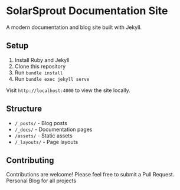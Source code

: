 # SolarSprout Documentation Site

A modern documentation and blog site built with Jekyll.

## Setup

1. Install Ruby and Jekyll
2. Clone this repository
3. Run `bundle install`
4. Run `bundle exec jekyll serve`

Visit `http://localhost:4000` to view the site locally.

## Structure

- `/_posts/` - Blog posts
- `/_docs/` - Documentation pages
- `/assets/` - Static assets
- `/_layouts/` - Page layouts

## Contributing

Contributions are welcome! Please feel free to submit a Pull Request.
Personal Blog for all projects
